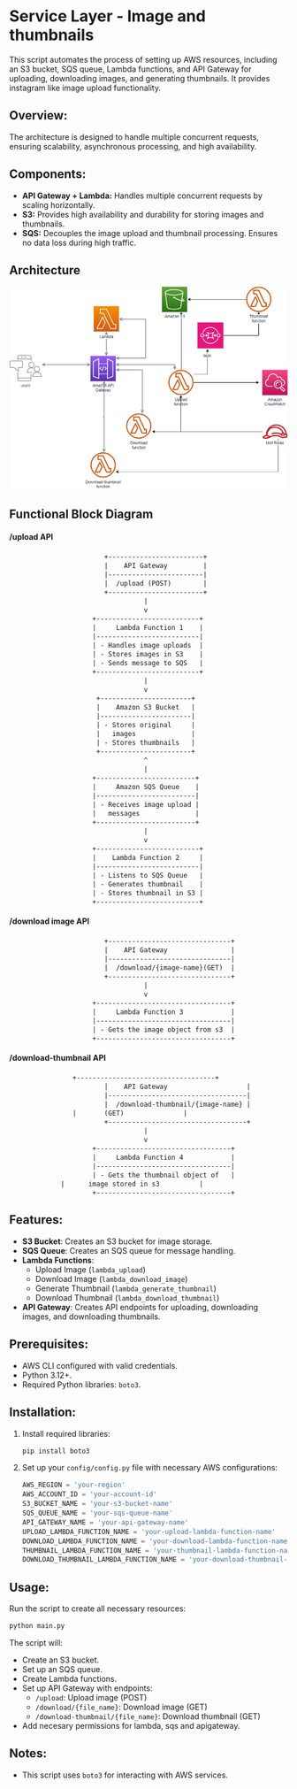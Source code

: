 
# Service Layer - Image and thumbnails

This script automates the process of setting up AWS resources, including an S3 bucket, SQS queue, Lambda functions, and API Gateway for uploading, downloading images, and generating thumbnails.
It provides instagram like image upload functionality.

## Overview:
The architecture is designed to handle multiple concurrent requests, ensuring scalability, asynchronous processing, and high availability.

## Components:
- **API Gateway + Lambda:** Handles multiple concurrent requests by scaling horizontally.
- **S3:** Provides high availability and durability for storing images and thumbnails.
- **SQS:** Decouples the image upload and thumbnail processing. Ensures no data loss during high traffic.

## Architecture

![alt text](others/Service_Layer_Thumbnail.drawio.png)


## Functional Block Diagram

#### **/upload API**

                            +------------------------+
                            |    API Gateway         |
                            |------------------------|
                            |  /upload (POST)        |
                            +------------------------+
                                      |
                                      v
                         +--------------------------+
                         |     Lambda Function 1    |
                         |--------------------------|
                         | - Handles image uploads  |
                         | - Stores images in S3    |
                         | - Sends message to SQS   |
                         +--------------------------+
                                      |
                                      v
                          +-----------------------+
                          |    Amazon S3 Bucket   |
                          |-----------------------|
                          | - Stores original     |
                          |   images              |
                          | - Stores thumbnails   |
                          +-----------------------+
                                      ^
                                      |
                         +-------------------------+
                         |     Amazon SQS Queue    |
                         |-------------------------|
                         | - Receives image upload |
                         |   messages              |
                         +-------------------------+
                                      |
                                      v
                         +--------------------------+
                         |    Lambda Function 2     |
                         |--------------------------|
                         | - Listens to SQS Queue   |
                         | - Generates thumbnail    |
                         | - Stores thumbnail in S3 |
                         +--------------------------+

	
	
#### **/download image API**

                            +-------------------------------+
                            |    API Gateway                |
                            |-------------------------------|
                            |  /download/{image-name}(GET)  |
                            +-------------------------------+
                                      |
                                      v
                         +----------------------------------+
                         |     Lambda Function 3            |
                         |----------------------------------|
                         | - Gets the image object from s3  |
                         +----------------------------------+
                                     
                        

#### **/download-thumbnail API**

		 	        +-----------------------------------+
                            |    API Gateway                    |
                            |-----------------------------------|
                            |  /download-thumbnail/{image-name} |
			        | 		(GET)               |
                            +-----------------------------------+
                                      |
                                      v
                         +----------------------------------+
                         |     Lambda Function 4            |
                         |----------------------------------|
                         | - Gets the thumbnail object of   |
			     |      image stored in s3          |
                         +----------------------------------+
                                     


## Features:
- **S3 Bucket**: Creates an S3 bucket for image storage.
- **SQS Queue**: Creates an SQS queue for message handling.
- **Lambda Functions**:
  - Upload Image (`lambda_upload`)
  - Download Image (`lambda_download_image`)
  - Generate Thumbnail (`lambda_generate_thumbnail`)
  - Download Thumbnail (`lambda_download_thumbnail`)
- **API Gateway**: Creates API endpoints for uploading, downloading images, and downloading thumbnails.

## Prerequisites:
- AWS CLI configured with valid credentials.
- Python 3.12+.
- Required Python libraries: `boto3`.

## Installation:
1. Install required libraries:
   ```bash
   pip install boto3
   ```

2. Set up your `config/config.py` file with necessary AWS configurations:
   ```python
   AWS_REGION = 'your-region'
   AWS_ACCOUNT_ID = 'your-account-id'
   S3_BUCKET_NAME = 'your-s3-bucket-name'
   SQS_QUEUE_NAME = 'your-sqs-queue-name'
   API_GATEWAY_NAME = 'your-api-gateway-name'
   UPLOAD_LAMBDA_FUNCTION_NAME = 'your-upload-lambda-function-name'
   DOWNLOAD_LAMBDA_FUNCTION_NAME = 'your-download-lambda-function-name'
   THUMBNAIL_LAMBDA_FUNCTION_NAME = 'your-thumbnail-lambda-function-name'
   DOWNLOAD_THUMBNAIL_LAMBDA_FUNCTION_NAME = 'your-download-thumbnail-lambda-function-name'
   ```

## Usage:
Run the script to create all necessary resources:

```bash
python main.py
```

The script will:
- Create an S3 bucket.
- Set up an SQS queue.
- Create Lambda functions.
- Set up API Gateway with endpoints:
  - `/upload`: Upload image (POST)
  - `/download/{file_name}`: Download image (GET)
  - `/download-thumbnail/{file_name}`: Download thumbnail (GET)
- Add necesary permissions for lambda, sqs and apigateway.

## Notes:
- This script uses `boto3` for interacting with AWS services.



